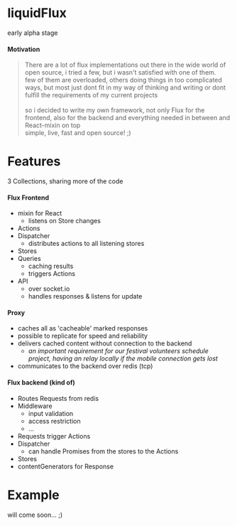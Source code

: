 # liquidFlux

early alpha stage

#### Motivation

> There are a lot of flux implementations out there in the wide world of open source, i tried a few, but i wasn't satisfied with one of them. \
> few of them are overloaded, others doing things in too complicated ways, but most just dont fit in my way of thinking and writing or dont fulfill the requirements of my current projects \
\
> so i decided to write my own framework, not only Flux for the frontend, also for the backend and everything needed in between and React-mixin on top\
> simple, live, fast and open source! ;)






# Features
3 Collections, sharing more of the code

#### Flux Frontend
  - mixin for React
    - listens on Store changes
  - Actions
  - Dispatcher
     - distributes actions to all listening stores
  - Stores
  - Queries
    - caching results
    - triggers Actions
  - API
    - over socket.io
    - handles responses & listens for update

#### Proxy
- caches all as 'cacheable' marked responses
- possible to replicate for speed and reliability
- delivers cached content without connection to the backend
    - *an important requirement for our festival volunteers schedule project, having an relay locally if the mobile connection gets lost*
 - communicates to the backend over redis (tcp)


#### Flux backend (kind of)
  - Routes Requests from redis
  - Middleware
    - input validation
    - access restriction
    - ...
  - Requests trigger Actions
  - Dispatcher
      - can handle Promises from the stores to the Actions
  - Stores
  - contentGenerators for Response


# Example
will come soon... ;)
